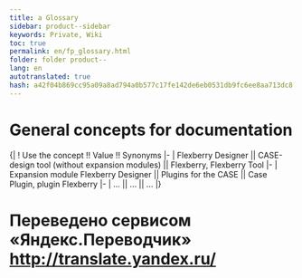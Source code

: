 ```yaml
--- 
title: a Glossary 
sidebar: product--sidebar 
keywords: Private, Wiki 
toc: true 
permalink: en/fp_glossary.html 
folder: folder product-- 
lang: en 
autotranslated: true 
hash: a42f04b869cc95a09a8ad794a0b577c17fe142de6eb0531db9fc6ee8aa713dc8 
--- 
```


# General concepts for documentation 
{| 
! Use the concept !! Value !! Synonyms 
|- 
| Flexberry Designer || CASE-design tool (without expansion modules) || Flexberry, Flexberry Tool 
|- 
| Expansion module Flexberry Designer || Plugins for the CASE || Case Plugin, plugin Flexberry 
|- 
| ... || ... || ... 
|}


 # Переведено сервисом «Яндекс.Переводчик» http://translate.yandex.ru/